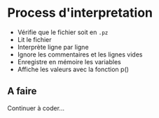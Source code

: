 # Process d'interpretation

- Vérifie que le fichier soit en `.pz`
- Lit le fichier
- Interprète ligne par ligne
- Ignore les commentaires et les lignes vides
- Enregistre en mémoire les variables
- Affiche les valeurs avec la fonction p()

## A faire

Continuer à coder...